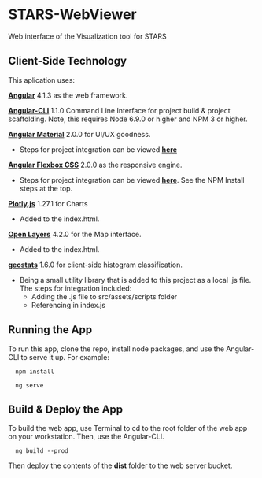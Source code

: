 # STARS-WebViewer

Web interface of the Visualization tool for STARS


## Client-Side Technology

This aplication uses:

[__Angular__](https://github.com/angular/angular) 4.1.3 as the web framework.

[__Angular-CLI__](https://github.com/angular/angular-cli) 1.1.0 Command Line Interface for project build & project scaffolding.  Note, this requires Node 6.9.0 or higher and NPM 3 or higher.

[__Angular Material__](https://github.com/angular/material2) 2.0.0 for UI/UX goodness.

* Steps for project integration can be viewed [__here__](https://github.com/angular/material2/blob/master/guides/getting-started.md)

[__Angular Flexbox CSS__](https://github.com/angular/flex-layout) 2.0.0 as the responsive engine.

* Steps for project integration can be viewed [__here__](https://github.com/angular/flex-layout/wiki/Fast-Starts).  See the NPM Install steps at the top.

[__Plotly.js__](https://plot.ly/javascript/) 1.27.1 for Charts

* Added to the index.html.

[__Open Layers__](https://openlayers.org/) 4.2.0 for the Map interface.

* Added to the index.html.

[__geostats__](https://github.com/simogeo/geostats) 1.6.0 for client-side histogram classification.

* Being a small utility library that is added to this project as a local .js file. The steps for integration included:
	* Adding the .js file to src/assets/scripts folder
	* Referencing in index.js

## Running the App

To run this app, clone the repo, install node packages, and use the Angular-CLI to serve it up.  For example:

````
  npm install

  ng serve
````

## Build & Deploy the App

To build the web app, use Terminal to cd to the root folder of the web app on your workstation.  Then, use the Angular-CLI. 

````
  ng build --prod
````

Then deploy the contents of the __dist__ folder to the
web server bucket. 
